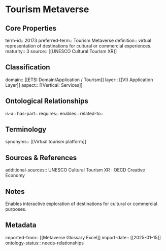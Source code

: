 # Tourism Metaverse

## Core Properties
term-id:: 20173
preferred-term:: Tourism Metaverse
definition:: virtual representation of destinations for cultural or commercial experiences.
maturity:: 3
source:: [[UNESCO Cultural Tourism XR]]

## Classification
domain:: [[ETSI Domain/Application / Tourism]]
layer:: [[VI) Application Layer]]
aspect:: [[Vertical: Services]]

## Ontological Relationships
is-a:: 
has-part:: 
requires:: 
enables:: 
related-to:: 

## Terminology
synonyms:: [[Virtual tourism platform]]

## Sources & References
additional-sources:: UNESCO Cultural Tourism XR · OECD Creative Economy

## Notes
Enables interactive exploration of destinations for cultural or commercial purposes.

## Metadata
imported-from:: [[Metaverse Glossary Excel]]
import-date:: [[2025-01-15]]
ontology-status:: needs-relationships